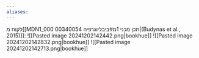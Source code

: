 ```yaml
---
aliases:
---
```

לקוח מ[[MDN1_000 00340054 תכן מכני 1מ#ביבליוגרפיה|(Budynas et al., 2015)]]:
![[Pasted image 20241202142442.png|bookhue]]
![[Pasted image 20241202142832.png|bookhue]]
![[Pasted image 20241202142713.png|bookhue]]